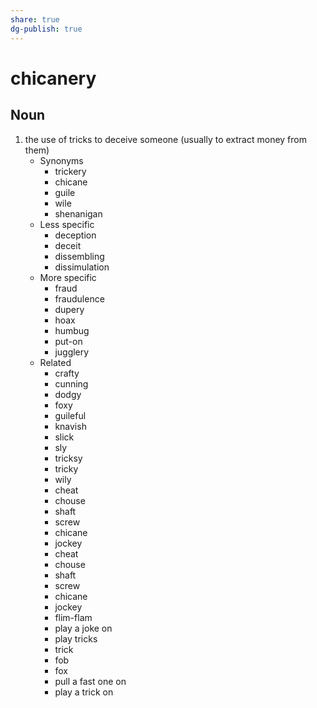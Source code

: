```yaml
---
share: true
dg-publish: true
---
```

# chicanery


## Noun

1. the use of tricks to deceive someone (usually to extract money from them)
	- Synonyms
		- trickery
		- chicane
		- guile
		- wile
		- shenanigan
	- Less specific
		- deception
		- deceit
		- dissembling
		- dissimulation
	- More specific
		- fraud
		- fraudulence
		- dupery
		- hoax
		- humbug
		- put-on
		- jugglery
	- Related
		- crafty
		- cunning
		- dodgy
		- foxy
		- guileful
		- knavish
		- slick
		- sly
		- tricksy
		- tricky
		- wily
		- cheat
		- chouse
		- shaft
		- screw
		- chicane
		- jockey
		- cheat
		- chouse
		- shaft
		- screw
		- chicane
		- jockey
		- flim-flam
		- play a joke on
		- play tricks
		- trick
		- fob
		- fox
		- pull a fast one on
		- play a trick on

